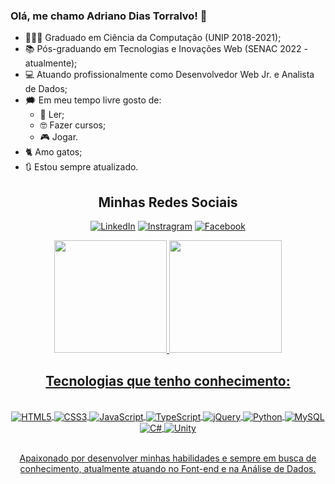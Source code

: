 ### Olá, me chamo Adriano Dias Torralvo! 👋

- 🧑🏻‍🎓 Graduado em Ciência da Computação (UNIP 2018-2021);
- 📚 Pós-graduando em Tecnologias e Inovações Web (SENAC 2022 - atualmente);
- 💻 Atuando profissionalmente como Desenvolvedor Web Jr. e Analista de Dados;
- 🗯️ Em meu tempo livre gosto de:
  - 📖 Ler;
  - 🤓 Fazer cursos;
  - 🎮 Jogar.
- 🐈 Amo gatos;
- 🔃 Estou sempre atualizado.

<div align="center">
  <h2>Minhas Redes Sociais</h2>
<div>

[![LinkedIn](https://img.shields.io/badge/LinkedIn-0077B5?style=for-the-badge&logo=linkedin&logoColor=white)](https://www.linkedin.com/in/adriano-dias-torralvo/)
[![Instragram](https://img.shields.io/badge/Instagram-E4405F?style=for-the-badge&logo=instagram&logoColor=white)](https://www.instagram.com/adt1710/)
[![Facebook](https://img.shields.io/badge/Facebook-1877F2?style=for-the-badge&logo=facebook&logoColor=white)](https://www.facebook.com/adriano.diastorralvo)

<div style="display:flex;flex-direction:column">
  <a href="https://github.com/adt1710"><img height="180em" src="https://github-readme-stats.vercel.app/api?username=adt1710&show_icons=true&theme=dark&include_all_commits=true&count_private=true"/>
 <img height="180em" src="https://github-readme-stats.vercel.app/api/top-langs/?username=adt1710&layout=compact&langs_count=8&theme=dark"/>
</div>



<div align="center">
  <h2>Tecnologias que tenho conhecimento:</h2>
<div>
<div style="display:inline_block"><br>
  <img align='center' alt="HTML5" src="https://img.shields.io/badge/HTML5-E34F26?style=for-the-badge&logo=html5&logoColor=white"/>
  <img align='center' alt="CSS3" src="https://img.shields.io/badge/CSS3-1572B6?style=for-the-badge&logo=css3&logoColor=white"/>
  <img align='center' alt="JavaScript" src="https://img.shields.io/badge/JavaScript-F7DF1E?style=for-the-badge&logo=javascript&logoColor=black"/>
  <img align='center' alt="TypeScript" src="https://img.shields.io/badge/TypeScript-007ACC?style=for-the-badge&logo=typescript&logoColor=white"/>
  <img align='center' alt="jQuery" src="https://img.shields.io/badge/jQuery-0769AD?style=for-the-badge&logo=jquery&logoColor=white"/>
  <img align='center' alt="Python" src="https://img.shields.io/badge/Python-14354C?style=for-the-badge&logo=python&logoColor=white"/>
  <img align='center' alt="MySQL" src="https://img.shields.io/badge/MySQL-00000F?style=for-the-badge&logo=mysql&logoColor=white"/>
  <img align='center' alt="C#" src="https://img.shields.io/badge/C%23-239120?style=for-the-badge&logo=c-sharp&logoColor=white"/>
  <img align='center' alt="Unity" src="https://img.shields.io/badge/Unity-100000?style=for-the-badge&logo=unity&logoColor=white"/>
</div><br>

Apaixonado por desenvolver minhas habilidades e sempre em busca de conhecimento, atualmente atuando no Font-end e na Análise de Dados.
